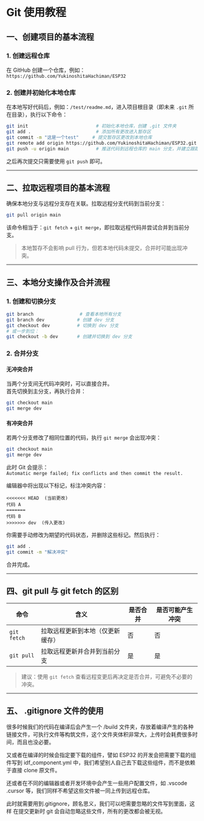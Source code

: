 
# Git 使用教程

## 一、创建项目的基本流程

### 1. 创建远程仓库

在 GitHub 创建一个仓库，例如：  
`https://github.com/YukinoshitaHachiman/ESP32`

### 2. 创建并初始化本地仓库

在本地写好代码后，例如：`/test/readme.md`，进入项目根目录（即未来 `.git` 所在目录），执行以下命令：

```bash
git init                         # 初始化本地仓库，创建 .git 文件夹
git add .                        # 添加所有更改进入暂存区
git commit -m "这是一个test"     # 提交暂存区更改到本地仓库
git remote add origin https://github.com/YukinoshitaHachiman/ESP32.git  # 关联远程仓库
git push -u origin main          # 推送代码到远程仓库的 main 分支，并建立跟踪关系
```

之后再次提交只需要使用 `git push` 即可。

---

## 二、拉取远程项目的基本流程

确保本地分支与远程分支存在关联。拉取远程分支代码到当前分支：

```bash
git pull origin main
```

该命令相当于：`git fetch` + `git merge`，即拉取远程代码并尝试合并到当前分支。

> 本地暂存不会影响 pull 行为，但若本地代码未提交，合并时可能出现冲突。

---

## 三、本地分支操作及合并流程

### 1. 创建和切换分支

```bash
git branch                 # 查看本地所有分支
git branch dev            # 创建 dev 分支
git checkout dev          # 切换到 dev 分支
# 或一步到位：
git checkout -b dev       # 创建并切换到 dev 分支
```

### 2. 合并分支

#### 无冲突合并

当两个分支间无代码冲突时，可以直接合并。  
首先切换到主分支，再执行合并：

```bash
git checkout main
git merge dev
```

#### 有冲突合并

若两个分支修改了相同位置的代码，执行 `git merge` 会出现冲突：

```bash
git checkout main
git merge dev
```

此时 Git 会提示：  
`Automatic merge failed; fix conflicts and then commit the result.`

编辑器中将出现以下标记，标注冲突内容：

```text
<<<<<<< HEAD  (当前更改)
代码 A
=======
代码 B
>>>>>>> dev  (传入更改)
```

你需要手动修改为期望的代码状态，并删除这些标记。然后执行：

```bash
git add .
git commit -m "解决冲突"
```

合并完成。

---

## 四、git pull 与 git fetch 的区别

| 命令       | 含义                           | 是否合并 | 是否可能产生冲突 |
|------------|--------------------------------|----------|------------------|
| `git fetch`| 拉取远程更新到本地（仅更新缓存） | 否       | 否               |
| `git pull` | 拉取远程更新并合并到当前分支     | 是       | 是               |

> 建议：使用 `git fetch` 查看远程变更后再决定是否合并，可避免不必要的冲突。

---

## 五、 .gitignore 文件的使用

很多时候我们的代码在编译后会产生一个 /build 文件夹，存放着编译产生的各种链接文件，可执行文件等构筑文件，这个文件夹体积非常大，上传时会耗费很多时间，而且也没必要。

又或者在编译的时候会指定要下载的组件，譬如 ESP32 的开发会把需要下载的组件写到 idf_component.yml 中，我们希望别人自己去下载这些组件，而不是依赖于直接 clone 原文件。

还或者在不同的编辑器或者开发环境中会产生一些用户配置文件，如 .vscode .cursor 等，我们同样不希望这些文件被一同上传到远程仓库。

此时就需要用到.gitignore，顾名思义，我们可以吧需要忽略的文件写到里面，这样 在提交更新时 git 会自动忽略这些文件，所有的更改都会被无视。
